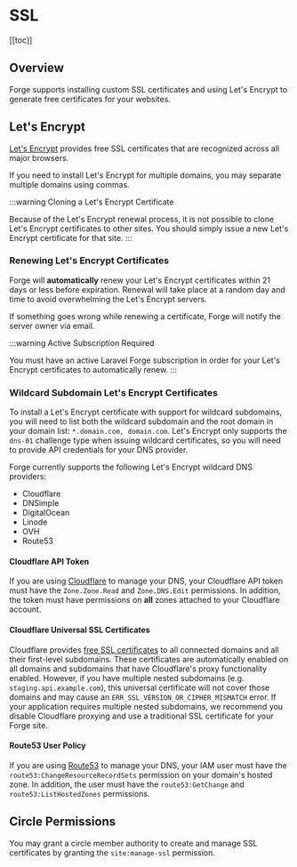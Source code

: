 # SSL

[[toc]]

## Overview

Forge supports installing custom SSL certificates and using Let's Encrypt to generate free certificates for your websites.

## Let's Encrypt

[Let's Encrypt](https://letsencrypt.org) provides free SSL certificates that are recognized across all major browsers.

If you need to install Let's Encrypt for multiple domains, you may separate multiple domains using commas.

:::warning Cloning a Let's Encrypt Certificate

Because of the Let's Encrypt renewal process, it is not possible to clone Let's Encrypt certificates to other sites. You should simply issue a new Let's Encrypt certificate for that site.
:::

### Renewing Let's Encrypt Certificates

Forge will **automatically** renew your Let's Encrypt certificates within 21 days or less before expiration. Renewal will take place at a random day and time to avoid overwhelming the Let's Encrypt servers.

If something goes wrong while renewing a certificate, Forge will notify the server owner via email.

:::warning Active Subscription Required

You must have an active Laravel Forge subscription in order for your Let's Encrypt certificates to automatically renew.
:::

### Wildcard Subdomain Let's Encrypt Certificates

To install a Let's Encrypt certificate with support for wildcard subdomains, you will need to list both the wildcard subdomain and the root domain in your domain list: `*.domain.com, domain.com`. Let's Encrypt only supports the `dns-01` challenge type when issuing wildcard certificates, so you will need to provide API credentials for your DNS provider.

Forge currently supports the following Let's Encrypt wildcard DNS providers:

- Cloudflare
- DNSimple
- DigitalOcean
- Linode
- OVH
- Route53

#### Cloudflare API Token

If you are using [Cloudflare](https://cloudflare.com) to manage your DNS, your Cloudflare API token must have the `Zone.Zone.Read` and `Zone.DNS.Edit` permissions. In addition, the token must have permissions on **all** zones attached to your Cloudflare account.

#### Cloudflare Universal SSL Certificates

Cloudflare provides [free SSL certificates](https://developers.cloudflare.com/ssl/edge-certificates/universal-ssl/enable-universal-ssl/) to all connected domains and all their first-level subdomains. These certificates are automatically enabled on all domains and subdomains that have Cloudflare's proxy functionality enabled. However, if you have multiple nested subdomains (e.g. `staging.api.example.com`), this universal certificate will not cover those domains and may cause an `ERR_SSL_VERSION_OR_CIPHER_MISMATCH` error. If your application requires multiple nested subdomains, we recommend you disable Cloudflare proxying and use a traditional SSL certificate for your Forge site.

#### Route53 User Policy

If you are using [Route53](https://docs.aws.amazon.com/Route53/latest/APIReference/Welcome) to manage your DNS, your IAM user must have the `route53:ChangeResourceRecordSets` permission on your domain's hosted zone. In addition, the user must have the `route53:GetChange` and `route53:ListHostedZones` permissions. 

## Circle Permissions

You may grant a circle member authority to create and manage SSL certificates by granting the `site:manage-ssl` permission.
